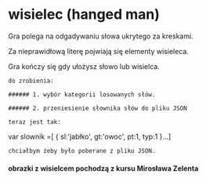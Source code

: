 # wisielec (hanged man)

Gra polega na odgadywaniu słowa ukrytego za kreskami.

Za nieprawidłową literę pojwiają się elementy wisieleca.

Gra kończy się gdy ułożysz słowo lub wisielca.
```
do zrobienia:

###### 1. wybór kategorii losowanych słów.

###### 2. przeniesienie słownika słów do pliku JSON

teraz jest tak:
```
var slownik =[
        {
            sl:'jabłko',
            gt:'owoc',
            pt:1,
            typ:1
        }...]
```
chciałbym żeby było poberane z pliku JSON.
```
#### obrazki z wisielcem pochodzą z kursu Mirosława Zelenta
